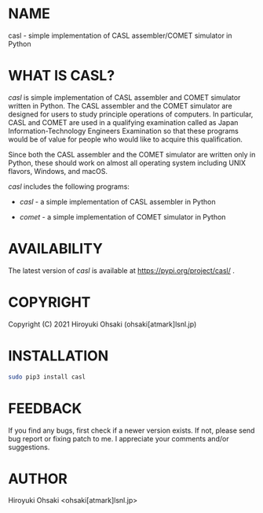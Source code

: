 # NAME

casl - simple implementation of CASL assembler/COMET simulator in Python

# WHAT IS CASL?

*casl* is simple implementation of CASL assembler and COMET simulator written
in Python.  The CASL assembler and the COMET simulator are designed for users
to study principle operations of computers.  In particular, CASL and COMET are
used in a qualifying examination called as Japan Information-Technology
Engineers Examination so that these programs would be of value for people who
would like to acquire this qualification.

Since both the CASL assembler and the COMET simulator are written only in
Python, these should work on almost all operating system
including UNIX flavors, Windows, and macOS.

*casl* includes the following programs:

- *casl* - a simple implementation of CASL assembler in Python

- *comet* - a simple implementation of COMET simulator in Python

# AVAILABILITY

The latest version of *casl* is available at https://pypi.org/project/casl/ .

# COPYRIGHT

Copyright (C) 2021 Hiroyuki Ohsaki (ohsaki[atmark]lsnl.jp)

# INSTALLATION

``` sh
sudo pip3 install casl
```

# FEEDBACK

If you find any bugs, first check if a newer version exists.  If not, please
send bug report or fixing patch to me.  I appreciate your comments and/or
suggestions.

# AUTHOR

Hiroyuki Ohsaki <ohsaki[atmark]lsnl.jp>

